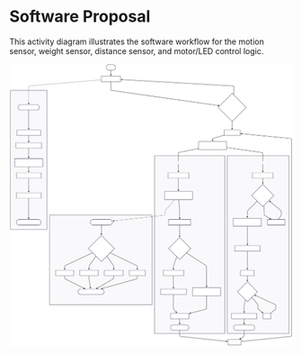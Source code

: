 # Software Proposal

This activity diagram illustrates the software workflow for the motion sensor, weight sensor, distance sensor, and motor/LED control logic.

![Activity Diagram](https://github.com/ASU-EGR304-2025-F-207/ASU-EGR304-2025-F-207.github.io/raw/main/docs/image/Untitled%20diagram-2025-10-25-024357.svg)
